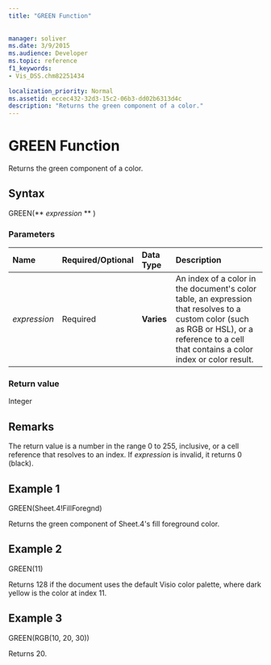 ```yaml
---
title: "GREEN Function"
 
 
manager: soliver
ms.date: 3/9/2015
ms.audience: Developer
ms.topic: reference
f1_keywords:
- Vis_DSS.chm82251434
 
localization_priority: Normal
ms.assetid: eccec432-32d3-15c2-06b3-dd02b6313d4c
description: "Returns the green component of a color."
---
```


# GREEN Function

Returns the green component of a color.
  
## Syntax

GREEN(** *expression* ** ) 
  
### Parameters

|**Name**|**Required/Optional**|**Data Type**|**Description**|
|:-----|:-----|:-----|:-----|
| _expression_ <br/> |Required  <br/> |**Varies** <br/> |An index of a color in the document's color table, an expression that resolves to a custom color (such as RGB or HSL), or a reference to a cell that contains a color index or color result.  <br/> |
   
### Return value

Integer
  
## Remarks

The return value is a number in the range 0 to 255, inclusive, or a cell reference that resolves to an index. If  *expression*  is invalid, it returns 0 (black). 
  
## Example 1

GREEN(Sheet.4!FillForegnd)
  
Returns the green component of Sheet.4's fill foreground color.
  
## Example 2

GREEN(11)
  
Returns 128 if the document uses the default Visio color palette, where dark yellow is the color at index 11.
  
## Example 3

GREEN(RGB(10, 20, 30))
  
Returns 20.
  

